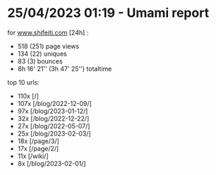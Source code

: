# 25/04/2023 01:19 - Umami report
for www.shifeiti.com [24h] :

 - 518 (251) page views
 - 134 (22) uniques
 - 83 (3) bounces
 - 8h 16' 21'' (3h 47' 25'') totaltime


top 10 urls:
 - 110x [/]
 - 107x [/blog/2022-12-09/]
 - 97x [/blog/2023-01-12/]
 - 32x [/blog/2022-12-22/]
 - 27x [/blog/2022-05-07/]
 - 25x [/blog/2023-02-03/]
 - 18x [/page/3/]
 - 17x [/page/2/]
 - 11x [/wiki/]
 - 8x [/blog/2023-02-01/]


